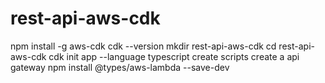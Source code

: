 # rest-api-aws-cdk

npm install -g aws-cdk
cdk --version
mkdir rest-api-aws-cdk
cd rest-api-aws-cdk
cdk init app --language typescript
create scripts
create a api gateway
npm install @types/aws-lambda --save-dev
